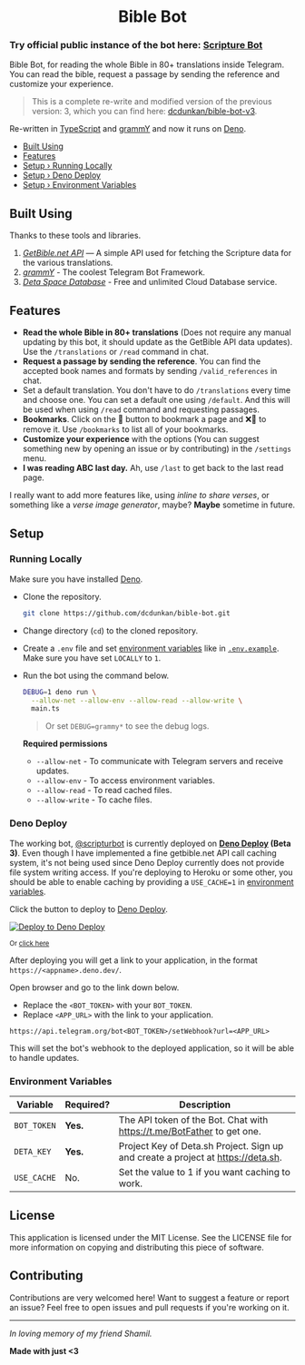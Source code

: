 <h1 align="center">Bible Bot</h1>

### Try official public instance of the bot here: [Scripture Bot](https://telegram.me/scripturbot)

Bible Bot, for reading the whole Bible in 80+ translations inside
Telegram. You can read the bible, request a passage by sending the reference and
customize your experience. 

> This is a complete re-write and modified version of
> the previous version: 3, which you can find here:
> [dcdunkan/bible-bot-v3](https://github.com/dcdunkan/bible-bot-v3).

Re-written in [TypeScript](https://typescriptlang.org) and
[grammY](https://grammy.dev/) and now it runs on [Deno](https://deno.land/).

- [Built Using](#built-using)
- [Features](#features)
- [Setup › Running Locally](#running-locally)
- [Setup › Deno Deploy](#deno-deploy)
- [Setup › Environment Variables](#environment-variables)

## Built Using

Thanks to these tools and libraries.

1. _[GetBible.net API](https://getbible.net)_ — A simple API used for
   fetching the Scripture data for the various translations.
2. _[grammY](https://grammy.dev)_ - The coolest Telegram Bot Framework.
3. _[Deta Space Database](https://deta.space)_ - Free and unlimited Cloud Database
   service.

## Features

- **Read the whole Bible in 80+ translations** (Does not require any manual
  updating by this bot, it should update as the GetBible API data updates). Use
  the `/translations` or `/read` command in chat.
- **Request a passage by sending the reference**. You can find the accepted book
  names and formats by sending `/valid_references` in chat.
- Set a default translation. You don't have to do `/translations` every time and
  choose one. You can set a default one using `/default`. And this will be used
  when using `/read` command and requesting passages.
- **Bookmarks**. Click on the 🔖 button to bookmark a page and ❌🔖 to remove it.
  Use `/bookmarks` to list all of your bookmarks.
- **Customize your experience** with the options (You can suggest
  something new by opening an issue or by contributing) in the `/settings` menu.
- **I was reading ABC last day.** Ah, use `/last` to get back to the last read
  page.

I really want to add more features like, using _inline to share verses_, or
something like a _verse image generator_, maybe? **Maybe** sometime in future.

## Setup

### Running Locally

Make sure you have installed [Deno](https://deno.land).

- Clone the repository.
  ```bash
  git clone https://github.com/dcdunkan/bible-bot.git
  ```
- Change directory (`cd`) to the cloned repository.
- Create a `.env` file and set [environment variables](#environment-variables)
  like in [`.env.example`](.env.example). Make sure you have set `LOCALLY` to
  `1`.
- Run the bot using the command below.
  ```bash
  DEBUG=1 deno run \
    --allow-net --allow-env --allow-read --allow-write \
    main.ts
  ```

  > Or set `DEBUG=grammy*` to see the debug logs.

  **Required permissions**
  - `--allow-net` - To communicate with Telegram servers and receive updates.
  - `--allow-env` - To access environment variables.
  - `--allow-read` - To read cached files.
  - `--allow-write` - To cache files.

### Deno Deploy

The working bot, [@scripturbot](https://telegram.me/scripturbot) is currently
deployed on **[Deno Deploy](https://deno.com/deploy) (Beta 3)**. Even though I
have implemented a fine getbible.net API call caching system, it's not being
used since Deno Deploy currently does not provide file system writing access. If
you're deploying to Heroku or some other, you should be able to enable caching
by providing a `USE_CACHE=1` in [environment variables](#environment-variables).

Click the button to deploy to [Deno Deploy](https://deno.com/deploy).

[![Deploy to Deno Deploy](https://user-images.githubusercontent.com/23035000/116934239-b0d4a400-ac32-11eb-83f6-0c4119d59fa8.png)](https://dash.deno.com/new?url=https://raw.githubusercontent.com/dcdunkan/bible-bot/main/mod.ts&env=BOT_TOKEN,DETA_KEY)

<sub>Or
<a href="https://dash.deno.com/new?url=https://raw.githubusercontent.com/dcdunkan/bible-bot/main/mod.ts&env=BOT_TOKEN,DETA_KEY">click
here</a></sub>

After deploying you will get a link to your application, in the format
`https://<appname>.deno.dev/`.

Open browser and go to the link down below.

- Replace the `<BOT_TOKEN>` with your `BOT_TOKEN`.
- Replace `<APP_URL>` with the link to your application.

`https://api.telegram.org/bot<BOT_TOKEN>/setWebhook?url=<APP_URL>`

This will set the bot's webhook to the deployed application, so it will be able
to handle updates.

### Environment Variables

| Variable      | Required? | Description                                                                      |
| ------------- | --------- | -------------------------------------------------------------------------------- |
| `BOT_TOKEN`   | **Yes.**  | The API token of the Bot. Chat with https://t.me/BotFather to get one.           |
| `DETA_KEY`    | **Yes.**  | Project Key of Deta.sh Project. Sign up and create a project at https://deta.sh. |
| `USE_CACHE`   | No.       | Set the value to 1 if you want caching to work.                                  |

## License

This application is licensed under the MIT License. See the LICENSE file for
more information on copying and distributing this piece of software.


## Contributing

Contributions are very welcomed here! Want to suggest a feature
or report an issue? Feel free to open issues and pull requests
if you're working on it.

---

_In loving memory of my friend Shamil._

**Made with just <3**
